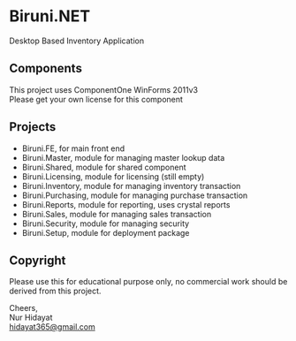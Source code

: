 Biruni.NET
==========
Desktop Based Inventory Application<br>


## Components
This project uses ComponentOne WinForms 2011v3<br>
Please get your own license for this component


## Projects
- Biruni.FE, for main front end
- Biruni.Master, module for managing master lookup data
- Biruni.Shared, module for shared component
- Biruni.Licensing, module for licensing (still empty)
- Biruni.Inventory, module for managing inventory transaction
- Biruni.Purchasing, module for managing purchase transaction
- Biruni.Reports, module for reporting, uses crystal reports
- Biruni.Sales, module for managing sales transaction
- Biruni.Security, module for managing security
- Biruni.Setup, module for deployment package


## Copyright
Please use this for educational purpose only, no commercial work should be derived from this project.

Cheers,<br>
Nur Hidayat<br>
hidayat365@gmail.com<br>